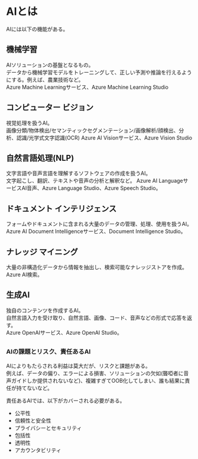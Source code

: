 # AIとは
AIには以下の機能がある。  

## 機械学習
AIソリューションの基盤となるもの。  
データから機械学習モデルをトレーニングして、正しい予測や推論を行えるようにする。例えば、農業技術など。  
Azure Machine Learningサービス、Azure Machine Learning Studio  

## コンピューター ビジョン
視覚処理を扱うAI。  
画像分類/物体検出/セマンティックセグメンテーション/画像解析/顔検出、分析、認識/光学式文字認識(OCR)
Azure AI Visionサービス、Azure Vision Studio  

## 自然言語処理(NLP)
文字言語や音声言語を理解するソフトウェアの作成を扱うAI。  
文字起こし、翻訳、テキストや音声の分析と解釈など。
Azure AI LanguageサービスAI音声、Azure Language Studio、Azure Speech Studio。  

## ドキュメント インテリジェンス
フォームやドキュメントに含まれる大量のデータの管理、処理、使用を扱うAI。  
Azure AI Document Intelligenceサービス、Document Intelligence Studio。  

## ナレッジ マイニング
大量の非構造化データから情報を抽出し、検索可能なナレッジストアを作成。  
Azure AI検索。  

## 生成AI
独自のコンテンツを作成するAI。  
自然言語入力を受け取り、自然言語、画像、コード、音声などの形式で応答を返す。  
Azure OpenAIサービス、Azure OpenAI Studio。 　　



##     
### AIの課題とリスク、責任あるAI
AIによりもたらされる利益は莫大だが、リスクと課題がある。  
例えば、データの偏り、エラーによる損害、ソリューションの欠如(聾啞者に音声ガイドしか提供されないなど)、複雑すぎてOOB化してしまい、誰も結果に責任が持てないなど。 

責任あるAIでは、以下がカバーされる必要がある。  
 - 公平性  
 - 信頼性と安全性
 - プライバシーとセキュリティ
 - 包括性
 - 透明性
 - アカウンタビリティ
 

